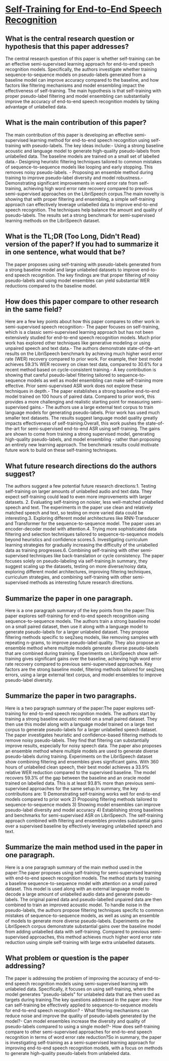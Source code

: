# [Self-Training for End-to-End Speech Recognition](https://arxiv.org/abs/1909.09116)

## What is the central research question or hypothesis that this paper addresses?

 The central research question of this paper is whether self-training can be an effective semi-supervised learning approach for end-to-end speech recognition models. Specifically, the authors investigate whether training sequence-to-sequence models on pseudo-labels generated from a baseline model can improve accuracy compared to the baseline, and how factors like filtering mechanisms and model ensembling impact the effectiveness of self-training. The main hypothesis is that self-training with proper pseudo-label filtering and model ensembling can substantially improve the accuracy of end-to-end speech recognition models by taking advantage of unlabelled data.


## What is the main contribution of this paper?

 The main contribution of this paper is developing an effective semi-supervised learning method for end-to-end speech recognition using self-training with pseudo-labels. The key ideas include:- Using a strong baseline acoustic and language model to generate high-quality pseudo-labels from unlabelled data. The baseline models are trained on a small set of labelled data.- Designing heuristic filtering techniques tailored to common mistakes of sequence-to-sequence models like looping and early stopping. This removes noisy pseudo-labels. - Proposing an ensemble method during training to improve pseudo-label diversity and model robustness.- Demonstrating significant improvements in word error rate from self-training, achieving high word error rate recovery compared to previous semi-supervised approaches on the LibriSpeech corpus.The main novelty is showing that with proper filtering and ensembling, a simple self-training approach can effectively leverage unlabelled data to improve end-to-end speech recognition. The techniques help balance the amount and quality of pseudo-labels. The results set a strong benchmark for semi-supervised learning methods on the LibriSpeech dataset.


## What is the TL;DR (Too Long, Didn't Read) version of the paper? If you had to summarize it in one sentence, what would that be?

 The paper proposes using self-training with pseudo-labels generated from a strong baseline model and large unlabeled datasets to improve end-to-end speech recognition. The key findings are that proper filtering of noisy pseudo-labels and using model ensembles can yield substantial WER reductions compared to the baseline model.


## How does this paper compare to other research in the same field?

 Here are a few key points about how this paper compares to other work in semi-supervised speech recognition:- The paper focuses on self-training, which is a classic semi-supervised learning approach but has not been extensively studied for end-to-end speech recognition models. Much prior work has explored other techniques like generative modeling or using unpaired speech and text data.- The authors demonstrate state-of-the-art results on the LibriSpeech benchmark by achieving much higher word error rate (WER) recovery compared to prior work. For example, their best model achieves 59.3% WER recovery on clean test data, compared to 30.6% for a recent method based on cycle-consistent training.- A key contribution is showing that careful pseudo-label filtering tailored to sequence-to-sequence models as well as model ensembling can make self-training more effective. Prior semi-supervised ASR work does not explore these techniques in depth.- The paper establishes a strong baseline end-to-end model trained on 100 hours of paired data. Compared to prior work, this provides a more challenging and realistic starting point for measuring semi-supervised gains.- The authors use a large external text corpus to train language models for generating pseudo-labels. Prior work has used much smaller text datasets. The results suggest language model quality greatly impacts effectiveness of self-training.Overall, this work pushes the state-of-the-art for semi-supervised end-to-end ASR using self-training. The gains are shown to come from training a strong supervised model, generating high-quality pseudo-labels, and model ensembling - rather than proposing an entirely new learning approach. The benchmark results could motivate future work to build on these self-training techniques.


## What future research directions do the authors suggest?

 The authors suggest a few potential future research directions:1. Testing self-training on larger amounts of unlabelled audio and text data. They expect self-training could lead to even more improvements with larger datasets. 2. Evaluating self-training on noisier, less well-matched unlabelled speech and text. The experiments in the paper use clean and relatively matched speech and text, so testing on more varied data could be interesting.3. Exploring different model architectures like RNN-Transducer and Transformer for the sequence-to-sequence model. The paper uses an encoder-decoder model with attention.4. Trying more sophisticated data filtering and selection techniques tailored to sequence-to-sequence models beyond heuristics and confidence scores.5. Investigating curriculum learning strategies for gradually increasing the difficulty of the unlabelled data as training progresses.6. Combining self-training with other semi-supervised techniques like back-translation or cycle consistency. The paper focuses solely on pseudo-labeling via self-training.In summary, they suggest scaling up the datasets, testing on more diverse/noisy data, exploring different model architectures, improving filtering techniques, curriculum strategies, and combining self-training with other semi-supervised methods as interesting future research directions.


## Summarize the paper in one paragraph.

 Here is a one paragraph summary of the key points from the paper:This paper explores self-training for end-to-end speech recognition using sequence-to-sequence models. The authors train a strong baseline model on a small paired dataset, then use it along with a language model to generate pseudo-labels for a larger unlabeled dataset. They propose filtering methods specific to seq2seq models, like removing samples with repeating n-grams, to improve pseudo-label quality. They also propose an ensemble method where multiple models generate diverse pseudo-labels that are combined during training. Experiments on LibriSpeech show self-training gives significant gains over the baseline, achieving high word error rate recovery compared to previous semi-supervised approaches. Key factors are the strong baseline model, filtering methods tailored for seq2seq errors, using a large external text corpus, and model ensembles to improve pseudo-label diversity.


## Summarize the paper in two paragraphs.

 Here is a two paragraph summary of the paper:The paper explores self-training for end-to-end speech recognition models. The authors start by training a strong baseline acoustic model on a small paired dataset. They then use this model along with a language model trained on a large text corpus to generate pseudo-labels for a larger unlabelled speech dataset. The paper investigates heuristic and confidence-based filtering methods to remove noisy pseudo-labels. They find that filtering can substantially improve results, especially for noisy speech data. The paper also proposes an ensemble method where multiple models are used to generate diverse pseudo-labels during training. Experiments on the LibriSpeech dataset show combining filtering and ensembles gives significant gains. With 360 hours of unlabelled clean speech, their best model achieves a 33.9% relative WER reduction compared to the supervised baseline. The model recovers 59.3% of the gap between the baseline and an oracle model trained on labelled data. This is at least 93.8% more than previous semi-supervised approaches for the same setup.In summary, the key contributions are: 1) Demonstrating self-training works well for end-to-end models compared to prior work 2) Proposing filtering methods tailored to sequence-to-sequence models  3) Showing model ensembles can improve pseudo-label diversity and model accuracy 4) Establishing strong baselines and benchmarks for semi-supervised ASR on LibriSpeech. The self-training approach combined with filtering and ensembles provides substantial gains over a supervised baseline by effectively leveraging unlabelled speech and text.


## Summarize the main method used in the paper in one paragraph.

 Here is a one paragraph summary of the main method used in the paper:The paper proposes using self-training for semi-supervised learning with end-to-end speech recognition models. The method starts by training a baseline sequence-to-sequence model with attention on a small paired dataset. This model is used along with an external language model to decode a large amount of unlabelled audio data and generate pseudo-labels. The original paired data and pseudo-labelled unpaired data are then combined to train an improved acoustic model. To handle noise in the pseudo-labels, the authors propose filtering techniques specific to common mistakes of sequence-to-sequence models, as well as using an ensemble of models to generate more diverse pseudo-labels. Experiments on the LibriSpeech corpus demonstrate substantial gains over the baseline model from adding unlabelled data with self-training. Compared to previous semi-supervised approaches, this method achieves much higher word error rate reduction using simple self-training with large extra unlabelled datasets.


## What problem or question is the paper addressing?

 The paper is addressing the problem of improving the accuracy of end-to-end speech recognition models using semi-supervised learning with unlabeled data. Specifically, it focuses on using self-training, where the model generates "pseudo-labels" for unlabeled data that are then used as targets during training.The key questions addressed in the paper are:- How can self-training be effectively applied to sequence-to-sequence models for end-to-end speech recognition? - What filtering mechanisms can reduce noise and improve the quality of pseudo-labels generated by the model?- Can model ensembles increase the diversity and quality of pseudo-labels compared to using a single model?- How does self-training compare to other semi-supervised approaches for end-to-end speech recognition in terms of word error rate reduction?So in summary, the paper is investigating self-training as a semi-supervised learning approach for improving end-to-end speech recognition models, with a focus on methods to generate high-quality pseudo-labels from unlabeled data.
